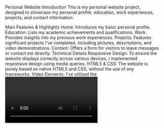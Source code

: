 Personal Website
Introduction
This is my personal website project, designed to showcase my personal profile, education, work experiences, projects, and contact information.

Main Features & Highlights
Home: Introduces my basic personal profile.
Education: Lists my academic achievements and qualifications.
Work: Provides insights into my previous work experiences.
Projects: Features significant projects I've completed, including pictures, descriptions, and video demonstrations.
Contact: Offers a form for visitors to leave messages or contact me directly.
Technical Details
Responsive Design:
To ensure the website displays correctly across various devices, I implemented responsive design using media queries.
HTML5 & CSS: The website is purely based on native HTML5 and CSS, without the use of any frameworks.
Video Elements: I've utilized the <video> tag within the Projects section to showcase video demonstrations of my works.
Installation & Usage
Clone or download this repository.
Launch on a local server or simply open the home.html in a browser.
Author
[Lian Yuhang] - 2023
